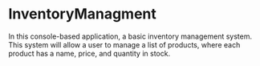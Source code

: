 # InventoryManagment
In this console-based application, a basic inventory management system. This system will allow a user to manage a list of products, where each product has a name, price, and quantity in stock.

